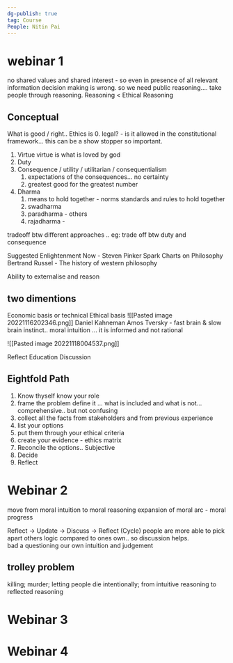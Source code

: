 ```yaml
---
dg-publish: true
tag: Course
People: Nitin Pai 
---
```


# webinar 1
no shared values and shared interest - so even in presence of all relevant information decision making is wrong. 
so we need public reasoning…. take people through reasoning.
Reasoning < Ethical Reasoning 

## Conceptual 
What is good / right.. 
Ethics is
0. legal? - is it allowed in the constitutional framework… this can be a show stopper so important. 
1. Virtue
	virtue is what is loved by god 
2. Duty
3. Consequence / utility / utilitarian / consequentialism 
	1. expectations of the consequences… no certainty 
	2. greatest good for the greatest number
4. Dharma
	1. means to hold together - norms standards and rules to hold together
	2. swadharma
	3. paradharma - others
	4. rajadharma - 

tradeoff btw different approaches .. eg: trade off btw duty and consequence 

Suggested
Enlightenment Now - Steven Pinker
Spark Charts on Philosophy
Bertrand Russel - The history of western philosophy

Ability to externalise and reason 

## two dimentions
Economic basis or technical 
Ethical basis 
![[Pasted image 20221116202346.png]]
Daniel Kahneman Amos Tversky - fast brain & slow brain
instinct.. moral intuition … it is informed and not rational 

![[Pasted image 20221118004537.png]]

Reflect
Education
Discussion

## Eightfold Path
1. Know thyself 
	know your role 
2. frame the problem
	define it … what is included and what is not… comprehensive.. but not confusing 
3. collect all the facts from stakeholders and from previous experience
4. list your options 
5. put them through your ethical criteria 
6. create your evidence - ethics matrix 
7. Reconcile the options.. Subjective  
8. Decide
9. Reflect

# Webinar 2
move from moral intuition to moral reasoning 
expansion of moral arc - moral progress 

Reflect → Update → Discuss → Reflect (Cycle)
people are more able to pick apart others logic compared to ones own.. so discussion helps.  
bad a questioning our own intuition and judgement 
## trolley problem
  
killing; murder; letting people die intentionally;
from intuitive reasoning to reflected reasoning  

# Webinar 3
 


# Webinar 4
